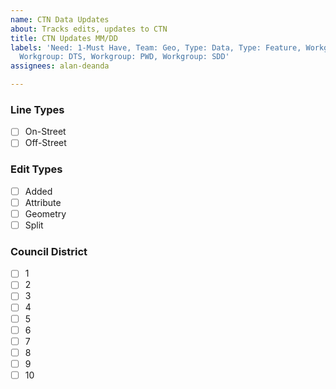 ```yaml
---
name: CTN Data Updates
about: Tracks edits, updates to CTN
title: CTN Updates MM/DD
labels: 'Need: 1-Must Have, Team: Geo, Type: Data, Type: Feature, Workgroup: ATSD,
  Workgroup: DTS, Workgroup: PWD, Workgroup: SDD'
assignees: alan-deanda

---
```


### Line Types

- [ ] On-Street
- [ ] Off-Street

### Edit Types

- [ ] Added
- [ ] Attribute
- [ ] Geometry
- [ ] Split

### Council District

- [ ] 1
- [ ] 2
- [ ] 3
- [ ] 4
- [ ] 5
- [ ] 6
- [ ] 7
- [ ] 8
- [ ] 9
- [ ] 10
